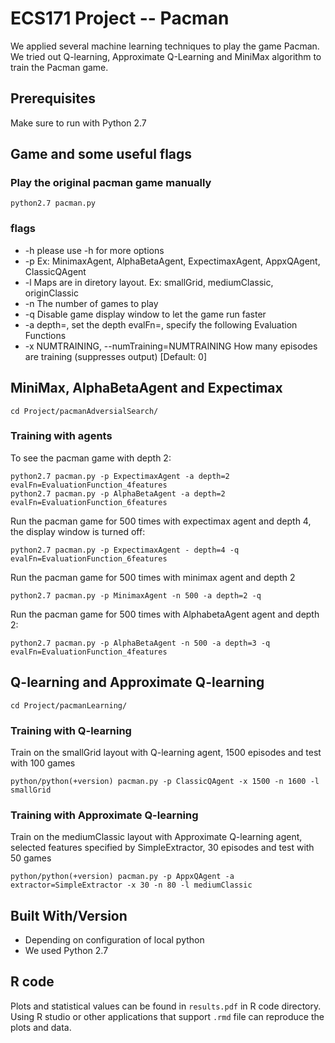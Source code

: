 # ECS171 Project -- Pacman

We applied several machine learning techniques to play the game Pacman. We tried out Q-learning, Approximate Q-Learning and MiniMax algorithm to train the Pacman game.

## Prerequisites

Make sure to run with Python 2.7

## Game and some useful flags

### Play the original pacman game manually

```
python2.7 pacman.py
```

### flags

* -h  please use -h for more options
* -p  <Agents> Ex: MinimaxAgent, AlphaBetaAgent, ExpectimaxAgent, AppxQAgent, ClassicQAgent
* -l  <Map> Maps are in diretory layout. Ex: smallGrid, mediumClassic, originClassic
* -n  <Number> The number of games to play
* -q  Disable game display window to let the game run faster
* -a  depth=<Number>, set the depth
      evalFn=<EvaluationFunction>, specify the following Evaluation Functions
* -x  NUMTRAINING, --numTraining=NUMTRAINING How many episodes are training (suppresses output) [Default: 0]
  
## MiniMax, AlphaBetaAgent and Expectimax

```
cd Project/pacmanAdversialSearch/
```

### Training with agents

To see the pacman game with depth 2:

```
python2.7 pacman.py -p ExpectimaxAgent -a depth=2 evalFn=EvaluationFunction_4features
python2.7 pacman.py -p AlphaBetaAgent -a depth=2 evalFn=EvaluationFunction_6features
```

Run the pacman game for 500 times with expectimax agent and depth 4, the display window is turned off: 

```
python2.7 pacman.py -p ExpectimaxAgent - depth=4 -q  evalFn=EvaluationFunction_6features
```

Run the pacman game for 500 times with minimax agent and depth 2

```
python2.7 pacman.py -p MinimaxAgent -n 500 -a depth=2 -q
```

Run the pacman game for 500 times with AlphabetaAgent agent and depth 2: 

```
python2.7 pacman.py -p AlphaBetaAgent -n 500 -a depth=3 -q evalFn=EvaluationFunction_4features
```

## Q-learning and Approximate Q-learning

```
cd Project/pacmanLearning/
```

### Training with Q-learning

Train on the smallGrid layout with Q-learning agent, 1500 episodes and test with 100 games
```
python/python(+version) pacman.py -p ClassicQAgent -x 1500 -n 1600 -l smallGrid
```

### Training with Approximate Q-learning

Train on the mediumClassic layout with Approximate Q-learning agent, selected features specified by SimpleExtractor, 30 episodes and test with 50 games
```
python/python(+version) pacman.py -p AppxQAgent -a extractor=SimpleExtractor -x 30 -n 80 -l mediumClassic
```

## Built With/Version

* Depending on configuration of local python
* We used Python 2.7

## R code

Plots and statistical values can be found in `results.pdf` in R code directory. Using R studio or other applications that support `.rmd` file can reproduce the plots and data.
